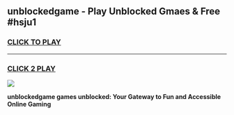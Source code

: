 
## unblockedgame - Play Unblocked Gmaes & Free #hsju1
<h3>
<a href="https://news.freeplayer.one?title=unblockedgame&ref=24F">CLICK TO PLAY</a></h3>
<hr>

<h3>
<a href="https://news.freeplayer.one?title=unblockedgame&ref=24F">CLICK 2 PLAY</a>
  
</h3>

<a href="https://news.freeplayer.one?title=unblockedgame&ref=24F/"><img src="https://clearcache.store/games.png"></a>


**unblockedgame games unblocked: Your Gateway to Fun and Accessible Online Gaming**
